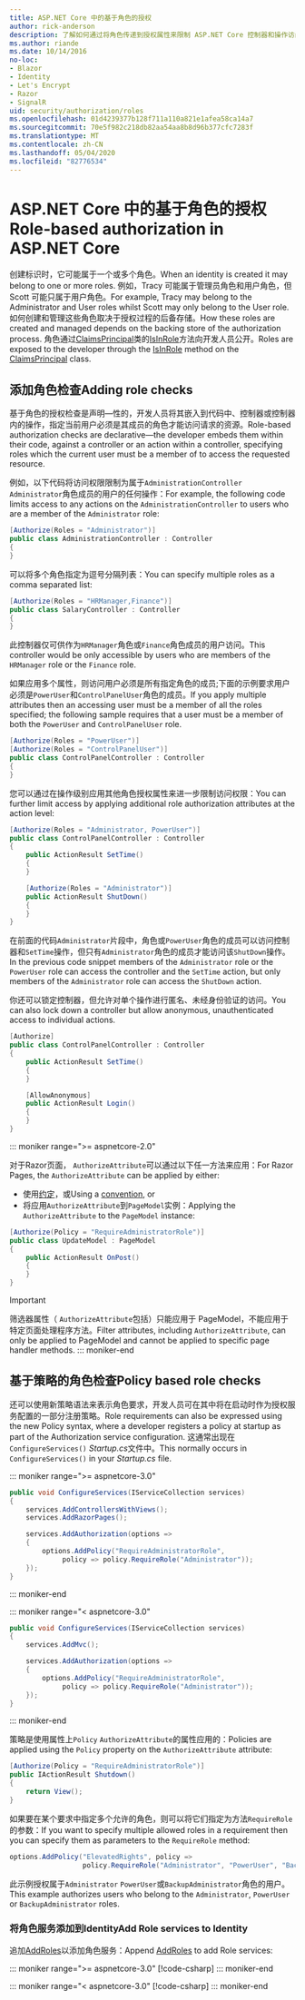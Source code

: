 ```yaml
---
title: ASP.NET Core 中的基于角色的授权
author: rick-anderson
description: 了解如何通过将角色传递到授权属性来限制 ASP.NET Core 控制器和操作访问。
ms.author: riande
ms.date: 10/14/2016
no-loc:
- Blazor
- Identity
- Let's Encrypt
- Razor
- SignalR
uid: security/authorization/roles
ms.openlocfilehash: 01d4239377b128f711a110a821e1afea58ca14a7
ms.sourcegitcommit: 70e5f982c218db82aa54aa8b8d96b377cfc7283f
ms.translationtype: MT
ms.contentlocale: zh-CN
ms.lasthandoff: 05/04/2020
ms.locfileid: "82776534"
---
```

# <a name="role-based-authorization-in-aspnet-core"></a><span data-ttu-id="1203a-103">ASP.NET Core 中的基于角色的授权</span><span class="sxs-lookup"><span data-stu-id="1203a-103">Role-based authorization in ASP.NET Core</span></span>

<a name="security-authorization-role-based"></a>

<span data-ttu-id="1203a-104">创建标识时，它可能属于一个或多个角色。</span><span class="sxs-lookup"><span data-stu-id="1203a-104">When an identity is created it may belong to one or more roles.</span></span> <span data-ttu-id="1203a-105">例如，Tracy 可能属于管理员角色和用户角色，但 Scott 可能只属于用户角色。</span><span class="sxs-lookup"><span data-stu-id="1203a-105">For example, Tracy may belong to the Administrator and User roles whilst Scott may only belong to the User role.</span></span> <span data-ttu-id="1203a-106">如何创建和管理这些角色取决于授权过程的后备存储。</span><span class="sxs-lookup"><span data-stu-id="1203a-106">How these roles are created and managed depends on the backing store of the authorization process.</span></span> <span data-ttu-id="1203a-107">角色通过[ClaimsPrincipal](/dotnet/api/system.security.claims.claimsprincipal)类的[IsInRole](/dotnet/api/system.security.principal.genericprincipal.isinrole)方法向开发人员公开。</span><span class="sxs-lookup"><span data-stu-id="1203a-107">Roles are exposed to the developer through the [IsInRole](/dotnet/api/system.security.principal.genericprincipal.isinrole) method on the [ClaimsPrincipal](/dotnet/api/system.security.claims.claimsprincipal) class.</span></span>

## <a name="adding-role-checks"></a><span data-ttu-id="1203a-108">添加角色检查</span><span class="sxs-lookup"><span data-stu-id="1203a-108">Adding role checks</span></span>

<span data-ttu-id="1203a-109">基于角色的授权检查是声明&mdash;性的，开发人员将其嵌入到代码中、控制器或控制器内的操作，指定当前用户必须是其成员的角色才能访问请求的资源。</span><span class="sxs-lookup"><span data-stu-id="1203a-109">Role-based authorization checks are declarative&mdash;the developer embeds them within their code, against a controller or an action within a controller, specifying roles which the current user must be a member of to access the requested resource.</span></span>

<span data-ttu-id="1203a-110">例如，以下代码将访问权限限制为属于`AdministrationController` `Administrator`角色成员的用户的任何操作：</span><span class="sxs-lookup"><span data-stu-id="1203a-110">For example, the following code limits access to any actions on the `AdministrationController` to users who are a member of the `Administrator` role:</span></span>

```csharp
[Authorize(Roles = "Administrator")]
public class AdministrationController : Controller
{
}
```

<span data-ttu-id="1203a-111">可以将多个角色指定为逗号分隔列表：</span><span class="sxs-lookup"><span data-stu-id="1203a-111">You can specify multiple roles as a comma separated list:</span></span>

```csharp
[Authorize(Roles = "HRManager,Finance")]
public class SalaryController : Controller
{
}
```

<span data-ttu-id="1203a-112">此控制器仅可供作为`HRManager`角色或`Finance`角色成员的用户访问。</span><span class="sxs-lookup"><span data-stu-id="1203a-112">This controller would be only accessible by users who are members of the `HRManager` role or the `Finance` role.</span></span>

<span data-ttu-id="1203a-113">如果应用多个属性，则访问用户必须是所有指定角色的成员;下面的示例要求用户必须是`PowerUser`和`ControlPanelUser`角色的成员。</span><span class="sxs-lookup"><span data-stu-id="1203a-113">If you apply multiple attributes then an accessing user must be a member of all the roles specified; the following sample requires that a user must be a member of both the `PowerUser` and `ControlPanelUser` role.</span></span>

```csharp
[Authorize(Roles = "PowerUser")]
[Authorize(Roles = "ControlPanelUser")]
public class ControlPanelController : Controller
{
}
```

<span data-ttu-id="1203a-114">您可以通过在操作级别应用其他角色授权属性来进一步限制访问权限：</span><span class="sxs-lookup"><span data-stu-id="1203a-114">You can further limit access by applying additional role authorization attributes at the action level:</span></span>

```csharp
[Authorize(Roles = "Administrator, PowerUser")]
public class ControlPanelController : Controller
{
    public ActionResult SetTime()
    {
    }

    [Authorize(Roles = "Administrator")]
    public ActionResult ShutDown()
    {
    }
}
```

<span data-ttu-id="1203a-115">在前面的代码`Administrator`片段中，角色或`PowerUser`角色的成员可以访问控制器和`SetTime`操作，但只有`Administrator`角色的成员才能访问该`ShutDown`操作。</span><span class="sxs-lookup"><span data-stu-id="1203a-115">In the previous code snippet members of the `Administrator` role or the `PowerUser` role can access the controller and the `SetTime` action, but only members of the `Administrator` role can access the `ShutDown` action.</span></span>

<span data-ttu-id="1203a-116">你还可以锁定控制器，但允许对单个操作进行匿名、未经身份验证的访问。</span><span class="sxs-lookup"><span data-stu-id="1203a-116">You can also lock down a controller but allow anonymous, unauthenticated access to individual actions.</span></span>

```csharp
[Authorize]
public class ControlPanelController : Controller
{
    public ActionResult SetTime()
    {
    }

    [AllowAnonymous]
    public ActionResult Login()
    {
    }
}
```

::: moniker range=">= aspnetcore-2.0"

<span data-ttu-id="1203a-117">对于Razor页面， `AuthorizeAttribute`可以通过以下任一方法来应用：</span><span class="sxs-lookup"><span data-stu-id="1203a-117">For Razor Pages, the `AuthorizeAttribute` can be applied by either:</span></span>

* <span data-ttu-id="1203a-118">使用[约定](xref:razor-pages/razor-pages-conventions#page-model-action-conventions)，或</span><span class="sxs-lookup"><span data-stu-id="1203a-118">Using a [convention](xref:razor-pages/razor-pages-conventions#page-model-action-conventions), or</span></span>
* <span data-ttu-id="1203a-119">将应用`AuthorizeAttribute`到`PageModel`实例：</span><span class="sxs-lookup"><span data-stu-id="1203a-119">Applying the `AuthorizeAttribute` to the `PageModel` instance:</span></span>

```csharp
[Authorize(Policy = "RequireAdministratorRole")]
public class UpdateModel : PageModel
{
    public ActionResult OnPost()
    {
    }
}
```

> [!IMPORTANT]
> <span data-ttu-id="1203a-120">筛选器属性（ `AuthorizeAttribute`包括）只能应用于 PageModel，不能应用于特定页面处理程序方法。</span><span class="sxs-lookup"><span data-stu-id="1203a-120">Filter attributes, including `AuthorizeAttribute`, can only be applied to PageModel and cannot be applied to specific page handler methods.</span></span>
::: moniker-end

<a name="security-authorization-role-policy"></a>

## <a name="policy-based-role-checks"></a><span data-ttu-id="1203a-121">基于策略的角色检查</span><span class="sxs-lookup"><span data-stu-id="1203a-121">Policy based role checks</span></span>

<span data-ttu-id="1203a-122">还可以使用新策略语法来表示角色要求，开发人员可在其中将在启动时作为授权服务配置的一部分注册策略。</span><span class="sxs-lookup"><span data-stu-id="1203a-122">Role requirements can also be expressed using the new Policy syntax, where a developer registers a policy at startup as part of the Authorization service configuration.</span></span> <span data-ttu-id="1203a-123">这通常出现在`ConfigureServices()` *Startup.cs*文件中。</span><span class="sxs-lookup"><span data-stu-id="1203a-123">This normally occurs in `ConfigureServices()` in your *Startup.cs* file.</span></span>

::: moniker range=">= aspnetcore-3.0"
```csharp
public void ConfigureServices(IServiceCollection services)
{
    services.AddControllersWithViews();
    services.AddRazorPages();

    services.AddAuthorization(options =>
    {
        options.AddPolicy("RequireAdministratorRole",
             policy => policy.RequireRole("Administrator"));
    });
}
```
::: moniker-end

::: moniker range="< aspnetcore-3.0"
```csharp
public void ConfigureServices(IServiceCollection services)
{
    services.AddMvc();

    services.AddAuthorization(options =>
    {
        options.AddPolicy("RequireAdministratorRole",
             policy => policy.RequireRole("Administrator"));
    });
}
```
::: moniker-end

<span data-ttu-id="1203a-124">策略是使用属性上`Policy` `AuthorizeAttribute`的属性应用的：</span><span class="sxs-lookup"><span data-stu-id="1203a-124">Policies are applied using the `Policy` property on the `AuthorizeAttribute` attribute:</span></span>

```csharp
[Authorize(Policy = "RequireAdministratorRole")]
public IActionResult Shutdown()
{
    return View();
}
```

<span data-ttu-id="1203a-125">如果要在某个要求中指定多个允许的角色，则可以将它们指定为方法`RequireRole`的参数：</span><span class="sxs-lookup"><span data-stu-id="1203a-125">If you want to specify multiple allowed roles in a requirement then you can specify them as parameters to the `RequireRole` method:</span></span>

```csharp
options.AddPolicy("ElevatedRights", policy =>
                  policy.RequireRole("Administrator", "PowerUser", "BackupAdministrator"));
```

<span data-ttu-id="1203a-126">此示例授权属于`Administrator` `PowerUser`或`BackupAdministrator`角色的用户。</span><span class="sxs-lookup"><span data-stu-id="1203a-126">This example authorizes users who belong to the `Administrator`, `PowerUser` or `BackupAdministrator` roles.</span></span>

### <a name="add-role-services-to-identity"></a><span data-ttu-id="1203a-127">将角色服务添加到Identity</span><span class="sxs-lookup"><span data-stu-id="1203a-127">Add Role services to Identity</span></span>

<span data-ttu-id="1203a-128">追加[AddRoles](/dotnet/api/microsoft.aspnetcore.identity.identitybuilder.addroles#Microsoft_AspNetCore_Identity_IdentityBuilder_AddRoles__1)以添加角色服务：</span><span class="sxs-lookup"><span data-stu-id="1203a-128">Append [AddRoles](/dotnet/api/microsoft.aspnetcore.identity.identitybuilder.addroles#Microsoft_AspNetCore_Identity_IdentityBuilder_AddRoles__1) to add Role services:</span></span>

::: moniker range=">= aspnetcore-3.0"
[!code-csharp[](roles/samples/3_0/Startup.cs?name=snippet&highlight=7)]
::: moniker-end

::: moniker range="< aspnetcore-3.0"
[!code-csharp[](roles/samples/2_2/Startup.cs?name=snippet&highlight=7)]
::: moniker-end

